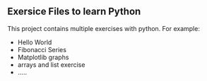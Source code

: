 ## Exersice Files to learn Python

This project contains multiple exercises with python.
For example:
- Hello World
- Fibonacci Series
- Matplotlib graphs
- arrays and list exercise
- .....
